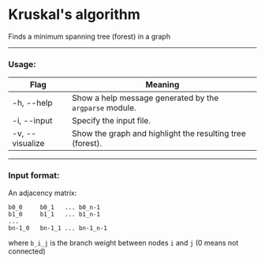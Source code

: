 # Kruskal's algorithm

Finds a minimum spanning tree (forest) in a graph
__________________________________________
### Usage:

| Flag      | Meaning |
| ----------- | ----------- |
| -h, --help      | Show a help message generated by the `argparse` module.       |
| -i, --input   | Specify the input file.        |
| -v, --visualize   | Show the graph and highlight the resulting tree (forest).        |

__________________________________________

### Input format:
An adjacency matrix:
```
b0_0     b0_1   ... b0_n-1
b1_0     b1_1   ... b1_n-1
...
bn-1_0   bn-1_1 ... bn-1_n-1

```
where `b_i_j` is the branch weight between nodes `i` and `j` (0 means not connected)






